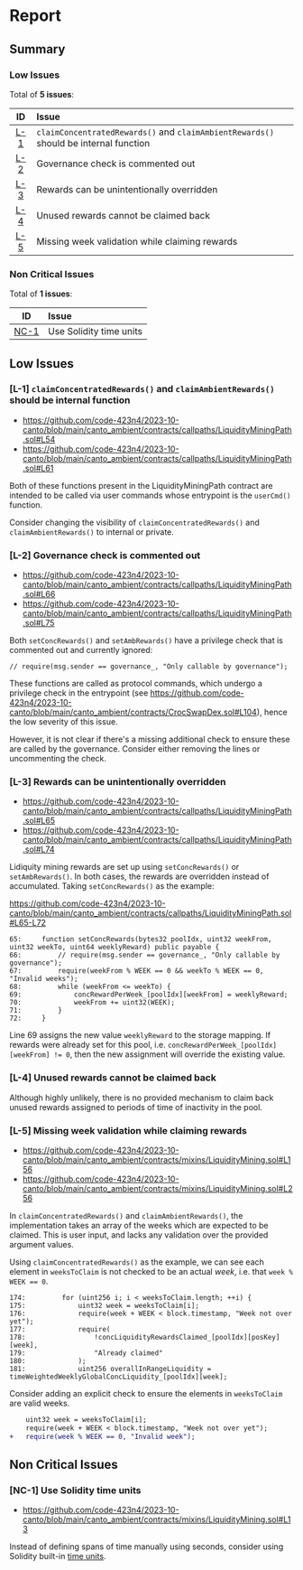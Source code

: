 # Report

## Summary

### Low Issues

Total of **5 issues**:

|ID|Issue|
|:--:|:---|
| [L-1](#l-1-claimconcentratedrewards-and-claimambientrewards-should-be-internal-function) | `claimConcentratedRewards()` and `claimAmbientRewards()` should be internal function |
| [L-2](#l-2-governance-check-is-commented-out) | Governance check is commented out |
| [L-3](#l-3-rewards-can-be-unintentionally-overridden) | Rewards can be unintentionally overridden |
| [L-4](#l-4-unused-rewards-cannot-be-claimed-back) | Unused rewards cannot be claimed back |
| [L-5](#l-5-missing-week-validation-while-claiming-rewards) | Missing week validation while claiming rewards |

### Non Critical Issues

Total of **1 issues**:

|ID|Issue|
|:--:|:---|
| [NC-1](#nc-1-use-solidity-time-units) | Use Solidity time units |

## Low Issues

### <a name="L-1"></a>[L-1] `claimConcentratedRewards()` and `claimAmbientRewards()` should be internal function

- https://github.com/code-423n4/2023-10-canto/blob/main/canto_ambient/contracts/callpaths/LiquidityMiningPath.sol#L54
- https://github.com/code-423n4/2023-10-canto/blob/main/canto_ambient/contracts/callpaths/LiquidityMiningPath.sol#L61

Both of these functions present in the LiquidityMiningPath contract are intended to be called via user commands whose entrypoint is the `userCmd()` function.

Consider changing the visibility of `claimConcentratedRewards()` and `claimAmbientRewards()` to internal or private.

### <a name="L-2"></a>[L-2] Governance check is commented out

- https://github.com/code-423n4/2023-10-canto/blob/main/canto_ambient/contracts/callpaths/LiquidityMiningPath.sol#L66
- https://github.com/code-423n4/2023-10-canto/blob/main/canto_ambient/contracts/callpaths/LiquidityMiningPath.sol#L75

Both `setConcRewards()` and `setAmbRewards()` have a privilege check that is commented out and currently ignored:

```solidity
// require(msg.sender == governance_, "Only callable by governance");
```

These functions are called as protocol commands, which undergo a privilege check in the entrypoint (see https://github.com/code-423n4/2023-10-canto/blob/main/canto_ambient/contracts/CrocSwapDex.sol#L104), hence the low severity of this issue. 

However, it is not clear if there's a missing additional check to ensure these are called by the governance. Consider either removing the lines or uncommenting the check.

### <a name="L-3"></a>[L-3] Rewards can be unintentionally overridden

- https://github.com/code-423n4/2023-10-canto/blob/main/canto_ambient/contracts/callpaths/LiquidityMiningPath.sol#L65
- https://github.com/code-423n4/2023-10-canto/blob/main/canto_ambient/contracts/callpaths/LiquidityMiningPath.sol#L74

Lidiquity mining rewards are set up using `setConcRewards()` or `setAmbRewards()`. In both cases, the rewards are overridden instead of accumulated. Taking `setConcRewards()` as the example:

https://github.com/code-423n4/2023-10-canto/blob/main/canto_ambient/contracts/callpaths/LiquidityMiningPath.sol#L65-L72

```solidity
65:     function setConcRewards(bytes32 poolIdx, uint32 weekFrom, uint32 weekTo, uint64 weeklyReward) public payable {
66:         // require(msg.sender == governance_, "Only callable by governance");
67:         require(weekFrom % WEEK == 0 && weekTo % WEEK == 0, "Invalid weeks");
68:         while (weekFrom <= weekTo) {
69:             concRewardPerWeek_[poolIdx][weekFrom] = weeklyReward;
70:             weekFrom += uint32(WEEK);
71:         }
72:     }
```

Line 69 assigns the new value `weeklyReward` to the storage mapping. If rewards were already set for this pool, i.e. `concRewardPerWeek_[poolIdx][weekFrom] != 0`, then the new assignment will override the existing value.

### <a name="L-4"></a>[L-4] Unused rewards cannot be claimed back

Although highly unlikely, there is no provided mechanism to claim back unused rewards assigned to periods of time of inactivity in the pool.

### <a name="L-5"></a>[L-5] Missing week validation while claiming rewards

- https://github.com/code-423n4/2023-10-canto/blob/main/canto_ambient/contracts/mixins/LiquidityMining.sol#L156
- https://github.com/code-423n4/2023-10-canto/blob/main/canto_ambient/contracts/mixins/LiquidityMining.sol#L256

In `claimConcentratedRewards()` and `claimAmbientRewards()`, the implementation takes an array of the weeks which are expected to be claimed. This is user input, and lacks any validation over the provided argument values.

Using `claimConcentratedRewards()` as the example, we can see each element in `weeksToClaim` is not checked to be an actual _week_, i.e. that `week % WEEK == 0`.

```solidity
174:         for (uint256 i; i < weeksToClaim.length; ++i) {
175:             uint32 week = weeksToClaim[i];
176:             require(week + WEEK < block.timestamp, "Week not over yet");
177:             require(
178:                 !concLiquidityRewardsClaimed_[poolIdx][posKey][week],
179:                 "Already claimed"
180:             );
181:             uint256 overallInRangeLiquidity = timeWeightedWeeklyGlobalConcLiquidity_[poolIdx][week];
```

Consider adding an explicit check to ensure the elements in `weeksToClaim` are valid weeks.

```diff
    uint32 week = weeksToClaim[i];
    require(week + WEEK < block.timestamp, "Week not over yet");
+   require(week % WEEK == 0, "Invalid week");
```

## Non Critical Issues

### <a name="NC-1"></a>[NC-1] Use Solidity time units

- https://github.com/code-423n4/2023-10-canto/blob/main/canto_ambient/contracts/mixins/LiquidityMining.sol#L13

Instead of defining spans of time manually using seconds, consider using Solidity built-in [time units](https://docs.soliditylang.org/en/v0.8.21/units-and-global-variables.html#time-units).

